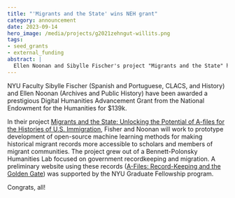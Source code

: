 ```yaml
---
title: "'Migrants and the State' wins NEH grant"
category: announcement
date: 2023-09-14
hero_image: /media/projects/g2021zehngut-willits.png
tags:
- seed_grants
- external_funding
abstract: |
  Ellen Noonan and Sibylle Fischer's project "Migrants and the State" has been awarded a prestigious NEH Digital Humanities Advancement Grant.
---
```


NYU Faculty Sibylle Fischer (Spanish and Portuguese, CLACS, and History) and Ellen Noonan (Archives and Public History) have been awarded a prestigious Digital Humanities Advancement Grant from the National Endowment for the Humanities for $139k.

In their project [Migrants and the State: Unlocking the Potential of A-files for the Histories of U.S. Immigration](/projects/migrants-state/), Fisher and Noonan will work to prototype development of open-source machine learning methods for making historical migrant records more accessible to scholars and members of migrant communities. The project grew out of a Bennett-Polonsky Humanities Lab focused on government recordkeeping and migration. A preliminary website using these records ([A-Files: Record-Keeping and the Golden Gate](/projects/g2021zehngut-willits/)) was supported by the NYU Graduate Fellowship program. 

Congrats, all!




